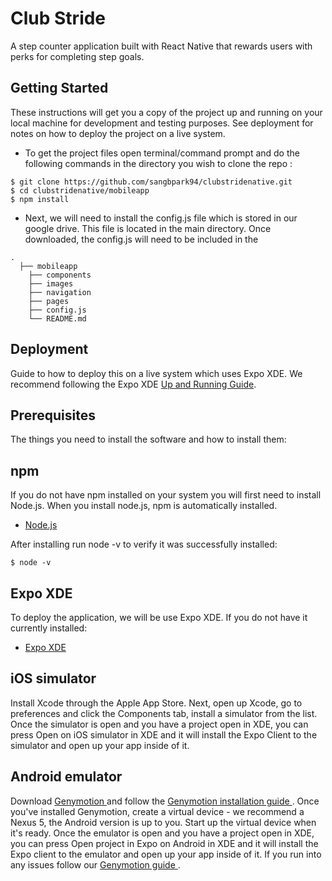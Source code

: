 # Club Stride

A step counter application built with React Native that rewards users with perks for completing step goals.

## Getting Started
These instructions will get you a copy of the project up and running on your local machine for development and testing purposes. See deployment for notes on how to deploy the project on a live system.

* To get the project files open terminal/command prompt and do the following commands in the directory you wish to clone the repo :
```
$ git clone https://github.com/sangbpark94/clubstridenative.git
$ cd clubstridenative/mobileapp
$ npm install
```
* Next, we will need to install the config.js file which is stored in our google drive. This file is located in the main directory. Once downloaded, the config.js will need to be included in the
```
.
  ├── mobileapp
    ├── components                  
    ├── images                    
    ├── navigation                     
    ├── pages                    
    ├── config.js
    └── README.md
```
## Deployment

Guide to how to deploy this on a live system which uses Expo XDE.
We recommend following the Expo XDE [Up and Running Guide](https://docs.expo.io/versions/v27.0.0/guides/up-and-running.html).



## Prerequisites

The things you need to install the software and how to install them:

## npm

If you do not have npm installed on your system you will first need to install Node.js. When you install node.js, npm is automatically installed.
* [ Node.js ](https://nodejs.org/en/download/)

After installing run node -v to verify it was successfully installed:
```
$ node -v
```

## Expo XDE

To deploy the application, we will be use Expo XDE. If you do not have it currently installed:
* [ Expo XDE ](https://github.com/expo/xde/releases)

## iOS simulator

Install Xcode through the Apple App Store. Next, open up Xcode, go to preferences and click the Components tab, install a simulator from the list.
Once the simulator is open and you have a project open in XDE, you can press Open on iOS simulator in XDE and it will install the Expo Client to the simulator and open up your app inside of it.

## Android emulator

Download [ Genymotion ](https://www.genymotion.com/fun-zone/) and follow the [ Genymotion installation guide ](https://docs.genymotion.com/latest/Content/01_Get_Started/Installation.htm). Once you've installed Genymotion, create a virtual device - we recommend a Nexus 5, the Android version is up to you. Start up the virtual device when it's ready.
Once the emulator is open and you have a project open in XDE, you can press Open project in Expo on Android in XDE and it will install the Expo client to the emulator and open up your app inside of it. If you run into any issues follow our [ Genymotion guide ](https://docs.expo.io/versions/latest/guides/genymotion.html#genymotion).
